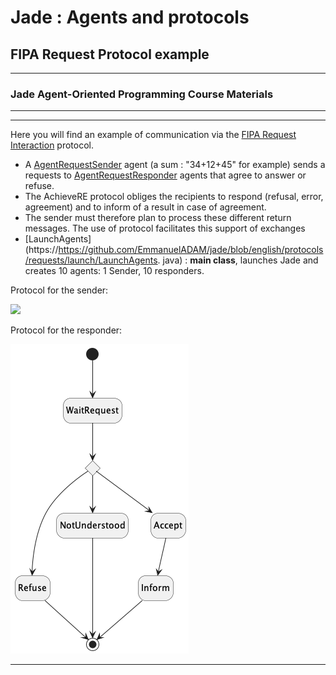 # Jade : Agents and protocols

##  FIPA Request Protocol example

---
### Jade Agent-Oriented Programming Course Materials

---

---

Here you will find an example of communication via the [FIPA Request Interaction](http://www.fipa.org/specs/fipa00026/SC00026H.html) protocol.

- A 
[AgentRequestSender](https://github.com/EmmanuelADAM/jade/blob/english/protocoles/requests/agents/AgentRequestSender.java)
  agent (a sum : "34+12+45" for example)
sends a requests to  [AgentRequestResponder](https://github.com/EmmanuelADAM/jade/blob/english/protocols/requests/agents/AgentRequestResponder.java) agents that agree to answer 
  or refuse.
- The AchieveRE  protocol obliges the recipients to respond (refusal, error, agreement) and to inform of a result 
  in case of agreement.
- The sender must therefore plan to process these different return messages. The use of protocol facilitates this support of exchanges
- [LaunchAgents](https://https://github.com/EmmanuelADAM/jade/blob/english/protocols/requests/launch/LaunchAgents.
  java) : **main class**, launches Jade and creates 10 agents: 1 Sender, 10 responders.

Protocol for the sender: 

<!--
```
@startuml RequestInitiator
!pragma layout smetana

hide empty description
[*] -- > CreateRequest
CreateRequest -- > WaitMsg
WaitMsg-- >handleRefuse : refuse
handleRefuse -- > WaitMsg

WaitMsg-- >handleAgree : agree
state forkAgree   <<fork>>
handleAgree -- > forkAgree
forkAgree -- > handleInform
forkAgree -- > WaitMsg


handleInform->handleAllResult : all results
handleAllResult -- > [*]

@enduml```
-->

![](RequestInitiator.png)


Protocol for the responder:


<!--
```
@startuml RequestResponder

hide empty description
[*] -- > WaitRequest
state answerChoice <<choice>>
WaitRequest-- >answerChoice
answerChoice -- > Refuse
answerChoice -- > NotUnderstood
answerChoice -- > Accept
Accept-- > Inform
Refuse -- > [*]
NotUnderstood -- > [*]
Inform -- > [*]

@enduml```
-->

![](RequestResponder.png)

---